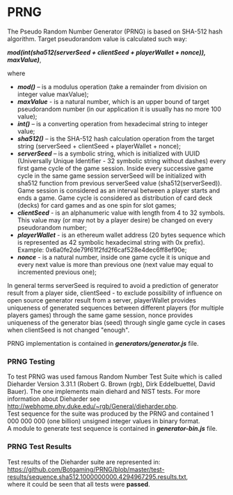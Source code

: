 # PRNG
The Pseudo Random Number Generator (PRNG) is based on SHA-512 hash algorithm. Target pseudorandom value is calculated such way:

**_mod(int(sha512(serverSeed + clientSeed + playerWallet + nonce)), maxValue)_**,
 
 where <br />
* **_mod()_** – is a modulus operation (take a remainder from division on integer value maxValue);
* **_maxValue_** - is a natural number, which is an upper bound of target pseudorandom number (in our application it is usually has no more 100 value);
* **_int()_** – is a converting operation from hexadecimal string to integer value;
* **_sha512()_** – is the SHA-512 hash calculation operation from the target string (serverSeed + clientSeed + playerWallet + nonce);
* **_serverSeed_** – is a symbolic string, which is initialized with UUID (Universally Unique Identifier - 32 symbolic string without dashes) every first game cycle of the game session. Inside every successive game cycle in the same game session serverSeed will be initialized with sha512 function from previous serverSeed value (sha512(serverSeed)). Game session is considered as an interval between a player starts and ends a game. Game cycle is considered as distribution of card deck (decks) for card games and as one spin for slot games;
* **_clientSeed_** - is an alphanumeric value with length from 4 to 32 symbols. This value may (or may not by a player desire) be changed on every pseudorandom number;
* **_playerWallet_** - is an ethereum wallet address (20 bytes sequence which is represented as 42 symbolic hexadecimal string with 0x prefix). Example: 0x6a0fe2de79f61f2fd2f6caf528e4dec6ff8ef90e;
* **_nonce_** - is a natural number, inside one game cycle it is unique and every next value is more than previous one (next value may equal to incremented previous one);

In general terms serverSeed is required to avoid a prediction of generator result from a player side, clientSeed - to exclude possibility of influence on open source generator result from a server, playerWallet provides uniqueness of generated sequences between different players (for multiple players games) through the same game session, nonce provides uniqueness of the generator bias (seed) through single game cycle in cases when clientSeed is not changed "enough".

PRNG implementation is contained in **_generators/generator.js_** file.

### PRNG Testing
To test PRNG was used famous Random Number Test Suite which is called Dieharder Version 3.31.1 (Robert G. Brown (rgb), Dirk Eddelbuettel, David Bauer). The one implements main diehard and NIST tests. For more information about Dieharder see http://webhome.phy.duke.edu/~rgb/General/dieharder.php. <br />
Test sequence for the suite was produced by the PRNG and contained 1 000 000 000 (one billion) unsigned integer values in binary format. <br />
A module to generate test sequence is contained in **_generator-bin.js_** file.

### PRNG Test Results
Test results of the Dieharder suite are represented in: <br />
https://github.com/Botgaming/PRNG/blob/master/test-results/sequence.sha512.1000000000.4294967295.results.txt, <br />
where it could be seen that all tests were **passed**.
